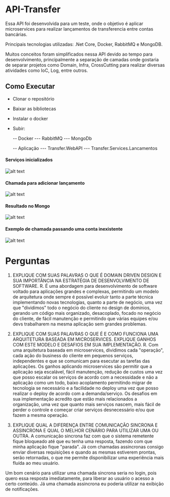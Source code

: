 # API-Transfer
Essa API foi desenvolvida para um teste, onde o objetivo é aplicar microservices para realizar lançamentos de transferencia entre
contas bancárias.

Principais tecnologias utilizadas: .Net Core, Docker, RabbitMQ e MongoDB.

Muitos conceitos foram simplificados nessa API devido ao tempo para desenvolvimento, principalmente a separação de camadas onde
gostaria de separar projetos como Domain, Infra, CrossCutting para realizar diversas atividades como IoC, Log, entre outros.

## Como Executar
 - Clonar o repositório
 - Baixar as bibliotecas
 - Instalar o docker
 - Subir:
 
   -- Docker
      --- RabbitMQ
      --- MongoDb
      
   -- Aplicação
      --- Transfer.WebAPI
      --- Transfer.Services.Lancamentos

#### Serviços inicializados
![alt text](https://i.ibb.co/stDK29m/inicializado.png)

#### Chamada para adicionar lançamento
![alt text](https://i.ibb.co/25CcjGQ/chamada.png)

#### Resultado no Mongo
![alt text](https://i.ibb.co/hm5pttf/result.png)

#### Exemplo de chamada passando uma conta inexistente
![alt text](https://i.ibb.co/C6YYGGF/erro-conta-destino-nao-encontrada.png)

# Perguntas
1) EXPLIQUE COM SUAS PALAVRAS O QUE É DOMAIN DRIVEN DESIGN E SUA IMPORTÂNCIA
NA ESTRATÉGIA DE DESENVOLVIMENTO DE SOFTWARE.
R. É uma abordagem para desenvolvimento de software voltado para aplicações grandes e complexas,
permitindo um modelo de arquitetura onde sempre é possível evoluir tanto a parte técnica implementando
novas tecnologias, quanto a parte de negócio, uma vez que "dividimos" todo o negócio do cliente no design
de dominios, gerando um código mais organizado, desacoplado, focado no negócio do cliente, de fácil manutenção e permitindo que
várias equipes e/ou devs trabalharem na mesma aplicação sem grandes problemas.

2) EXPLIQUE COM SUAS PALAVRAS O QUE É E COMO FUNCIONA UMA ARQUITETURA BASEADA
EM MICROSERVICES. EXPLIQUE GANHOS COM ESTE MODELO E DESAFIOS EM SUA
IMPLEMENTAÇÃO.
R. Com uma arquitetura baseada em microservices, dividimos cada "operação", cada ação do business do cliente em pequenos serviços,
independentes e que se comunicam para esecutar as tarefas das aplicações. Os ganhos aplicando microservices são permitir que a aplicação
seja escalável, fácil manutenção, redução de custos uma vez que posso escalar os serviços de acordo com a necessidade e não
a aplicação como um todo, baixo acoplamento permitindo migrar de tecnologia se necessário e a facilidade no deploy uma vez que posso
realizar o deploy de acordo com a demanda/serviço. Os desafios em sua implementação acredito que estão mais relacionados a organização,
uma vez que quanto mais serviços nascem, mais fácil de perder o controle e começar criar serviços desnecessário e/ou que fazem a mesma
operação.

3) EXPLIQUE QUAL A DIFERENÇA ENTRE COMUNICAÇÃO SINCRONA E ASSINCRONA E QUAL O
MELHOR CENÁRIO PARA UTILIZAR UMA OU OUTRA.
A comunicação sincrona faz com que o sistema remetente fique bloqueado até que eu tenha uma resposta, fazendo com que minha 
aplicação fique "parada". Já com chamadas assincronas consigo enviar diversas requisições e quando as mesmas estiverem prontas,
serão retornadas, o que me permite disponibilizar uma experiência mais fluída ao meu usuário.

Um bom cenário para utilizar uma chamada sincrona seria no login, pois quero essa resposta imediatamente, para liberar ao usuário
o acesso a certo conteúdo. Já uma chamada assincrona eu poderia utilizar na exibição de notificações.
